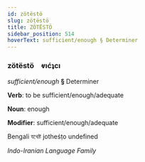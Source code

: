 ```yaml
---
id: zötëstö
slug: zötëstö
title: ZÖTËSTÖ
sidebar_position: 514
hoverText: sufficient/enough § Determiner
---
```


### zötëstö&emsp;<span kind="abugida">ⱴıćʇcı</span>

*sufficient/enough* **§** Determiner

**Verb**: to be sufficient/enough/adequate

**Noun**: enough

**Modifier**: sufficient/enough/adequate

Bengali যথেষ্ট jotheśṭo undefined

*Indo-Iranian Language Family*